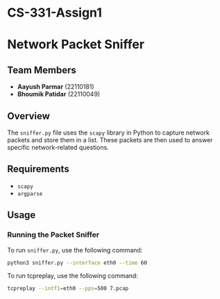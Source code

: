 # CS-331-Assign1

# Network Packet Sniffer

## **Team Members**  
- **Aayush Parmar** (22110181)  
- **Bhoumik Patidar** (22110049)  

## **Overview**  
The `sniffer.py` file uses the `scapy` library in Python to capture network packets and store them in a list. These packets are then used to answer specific network-related questions.  

## **Requirements**  
- `scapy`  
- `argparse`  

## **Usage**  

### **Running the Packet Sniffer**  
To run `sniffer.py`, use the following command:  

```bash
python3 sniffer.py --interface eth0 --time 60
```
To run tcpreplay, use the following command:

```bash
tcpreplay --intf1=eth0 --pps=500 7.pcap
```
